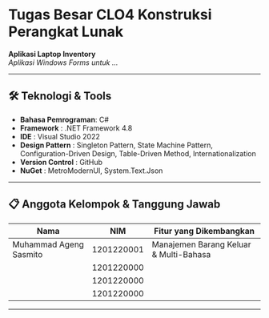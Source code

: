 # Tugas Besar CLO4 Konstruksi Perangkat Lunak

**Aplikasi Laptop Inventory**  
*Aplikasi Windows Forms untuk ...*

---

## 🛠️ Teknologi & Tools
- **Bahasa Pemrograman**: C#
- **Framework**         : .NET Framework 4.8
- **IDE**               : Visual Studio 2022
- **Design Pattern**    : Singleton Pattern, State Machine Pattern, Configuration-Driven Design, Table-Driven Method, Internationalization
- **Version Control**   : GitHub
- **NuGet**             : MetroModernUI, System.Text.Json

---

## 📋 Anggota Kelompok & Tanggung Jawab
| Nama                        | NIM         | Fitur yang Dikembangkan                  |
|-----------------------------|-------------|------------------------------------------|
| Muhammad Ageng Sasmito      | 1201220001  | Manajemen Barang Keluar & Multi-Bahasa   |
|                             | 1201220000  |                                          |
|                             | 1201220000  |                                          |
|                             | 1201220000  |                                          |

---
